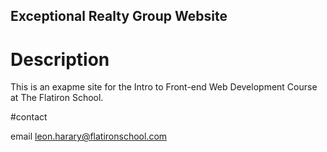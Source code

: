 Exceptional Realty Group Website
---

# Description 

This is an exapme site for the Intro to Front-end Web Development Course at The Flatiron School.

#contact

email leon.harary@flatironschool.com


